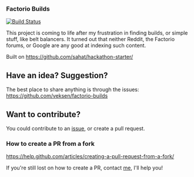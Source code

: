 ### Factorio Builds

[![Build Status](https://travis-ci.org/veksen/factorio-builds.svg?branch=master)](https://travis-ci.org/veksen/factorio-builds)

This project is coming to life after my frustration in finding builds, or simple stuff, like belt balancers.
It turned out that neither Reddit, the Factorio forums, or Google are any good at indexing such content.

Built on https://github.com/sahat/hackathon-starter/

## Have an idea? Suggestion?

The best place to share anything is through the issues: https://github.com/veksen/factorio-builds

## Want to contribute?

You could contribute to an [issue](https://github.com/veksen/factorio-builds), or create a pull request.

### How to create a PR from a fork
https://help.github.com/articles/creating-a-pull-request-from-a-fork/

If you're still lost on how to create a PR, contact [me](https://github.com/veksen), I'll help you!
